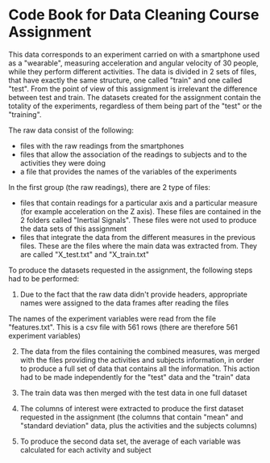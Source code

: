 # Code Book for Data Cleaning Course Assignment

This data corresponds to an experiment carried on with a smartphone used as a "wearable", measuring acceleration and angular velocity of 30 people, while they perform different activities. The data is divided in 2 sets of files, that have exactly the same structure, one called "train" and one called "test". From the point of view of this assignment is irrelevant the difference between test and train. The datasets created for the assignment contain the totality of the experiments, regardless of them being part of the "test" or the "training".

The raw data consist of the following:

- files with the raw readings from the smartphones
- files that allow the association of the readings to subjects and to the activities they were doing
- a file that provides the names of the variables of the experiments

In the first group (the raw readings), there are 2 type of files:
- files that contain readings for a particular axis and a particular measure (for example acceleration on the Z axis). These files are contained in the 2 folders called "Inertial Signals". These files were not used to produce the data sets of this assignment
- files that integrate the data from the different measures in the previous files. These are the files where the main data was extracted from. They are called "X_test.txt" and "X_train.txt"

To produce the datasets requested in the assignment, the following steps had to be performed:

1. Due to the fact that the raw data didn't provide headers, appropriate names were assigned to the data frames after reading the files

The names of the experiment variables were read from the file "features.txt". This is a csv file with 561 rows (there are therefore 561 experiment variables)

2. The data from the files containing the combined measures, was merged with the files providing the activities and subjects information, in order to produce a full set of data that contains all the information. This action had to be made independently for the "test" data and the "train" data

3. The train data was then merged with the test data in one full dataset

4. The columns of interest were extracted to produce the first dataset requested in the assignment (the columns that contain "mean" and "standard deviation" data, plus the activities and the subjects columns)

5. To produce the second data set, the average of each variable was calculated for each activity and subject

